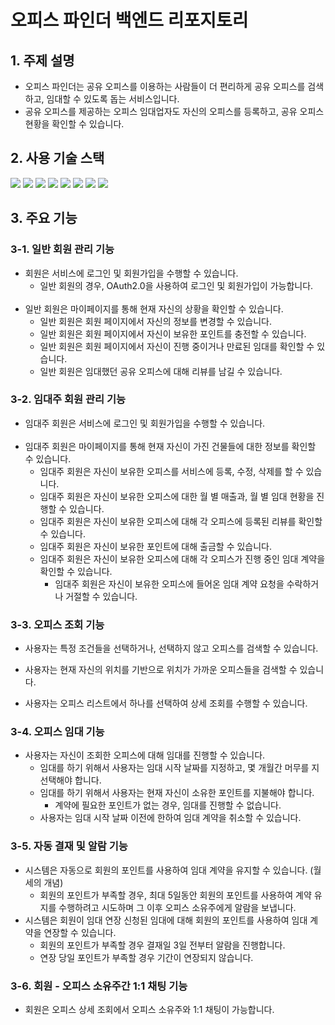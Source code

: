 # 오피스 파인더 백엔드 리포지토리

## 1. 주제 설명
- 오피스 파인더는 공유 오피스를 이용하는 사람들이 더 편리하게 공유 오피스를 검색하고, 임대할 수 있도록 돕는 서비스입니다.
- 공유 오피스를 제공하는 오피스 임대업자도 자신의 오피스를 등록하고, 공유 오피스 현황을 확인할 수 있습니다.

## 2. 사용 기술 스택
<img src="https://img.shields.io/badge/amazon_aws-232F3E?style=for-the-badge&logo=amazonaws&logoColor=white">
<img src="https://img.shields.io/badge/amazons3-569A31?style=for-the-badge&logo=amazons3&logoColor=white">
<img src="https://img.shields.io/badge/springboot-6DB33F?style=for-the-badge&logo=springboot&logoColor=white">
<img src="https://img.shields.io/badge/springsecurity-6DB33F?style=for-the-badge&logo=springsecurity&logoColor=white">
<img src="https://img.shields.io/badge/hibernate-59666C?style=for-the-badge&logo=hibernate&logoColor=white">
<img src="https://img.shields.io/badge/redis-DC382D?style=for-the-badge&logo=redis&logoColor=white">
<img src="https://img.shields.io/badge/Swagger-85EA2D?style=for-the-badge&logo=Swagger&logoColor=black">
<img src="https://img.shields.io/badge/WebSocket-010101?style=for-the-badge&logo=&logoColor=white">

## 3. 주요 기능
### 3-1. 일반 회원 관리 기능
- 회원은 서비스에 로그인 및 회원가입을 수행할 수 있습니다.
    - 일반 회원의 경우, OAuth2.0을 사용하여 로그인 및 회원가입이 가능합니다.
      </br></br>
- 일반 회원은 마이페이지를 통해 현재 자신의 상황을 확인할 수 있습니다.
    - 일반 회원은 회원 페이지에서 자신의 정보를 변경할 수 있습니다.
    - 일반 회원은 회원 페이지에서 자신이 보유한 포인트를 충전할 수 있습니다.
    - 일반 회원은 회원 페이지에서 자신이 진행 중이거나 만료된 임대를 확인할 수 있습니다.
    - 일반 회원은 임대했던 공유 오피스에 대해 리뷰를 남길 수 있습니다.

### 3-2. 임대주 회원 관리 기능
- 임대주 회원은 서비스에 로그인 및 회원가입을 수행할 수 있습니다.
  </br></br>
- 임대주 회원은 마이페이지를 통해 현재 자신이 가진 건물들에 대한 정보를 확인할 수 있습니다.
    - 임대주 회원은 자신이 보유한 오피스를 서비스에 등록, 수정, 삭제를 할 수 있습니다.
    - 임대주 회원은 자신이 보유한 오피스에 대한 월 별 매출과, 월 별 임대 현황을 진행할 수 있습니다.
    - 임대주 회원은 자신이 보유한 오피스에 대해 각 오피스에 등록된 리뷰를 확인할 수 있습니다.
    - 임대주 회원은 자신이 보유한 포인트에 대해 출금할 수 있습니다.
    - 임대주 회원은 자신이 보유한 오피스에 대해 각 오피스가 진행 중인 임대 계약을 확인할 수 있습니다.
        - 임대주 회원은 자신이 보유한 오피스에 들어온 임대 계약 요청을 수락하거나 거절할 수 있습니다.

### 3-3. 오피스 조회 기능
- 사용자는 특정 조건들을 선택하거나, 선택하지 않고 오피스를 검색할 수 있습니다.


- 사용자는 현재 자신의 위치를 기반으로 위치가 가까운 오피스들을 검색할 수 있습니다.


- 사용자는 오피스 리스트에서 하나를 선택하여 상세 조회를 수행할 수 있습니다.

### 3-4. 오피스 임대 기능
- 사용자는 자신이 조회한 오피스에 대해 임대를 진행할 수 있습니다.
    - 임대를 하기 위해서 사용자는 임대 시작 날짜를 지정하고, 몇 개월간 머무를 지 선택해야 합니다.
    - 임대를 하기 위해서 사용자는 현재 자신이 소유한 포인트를 지불해야 합니다.
        - 계약에 필요한 포인트가 없는 경우, 임대를 진행할 수 없습니다.
    - 사용자는 임대 시작 날짜 이전에 한하여 임대 계약을 취소할 수 있습니다.

### 3-5. 자동 결재 및 알람 기능
- 시스템은 자동으로 회원의 포인트를 사용하여 임대 계약을 유지할 수 있습니다. (월세의 개념)
    - 회원의 포인트가 부족할 경우, 최대 5일동안 회원의 포인트를 사용하여 계약 유지를 수행하려고 시도하며 그 이후 오피스 소유주에게 알람을 보냅니다.
- 시스템은 회원이 임대 연장 신청된 임대에 대해 회원의 포인트를 사용하여 임대 계약을 연장할 수 있습니다.
    - 회원의 포인트가 부족할 경우 결재일 3일 전부터 알람을 진행합니다.
    - 연장 당일 포인트가 부족할 경우 기간이 연장되지 않습니다.

### 3-6. 회원 - 오피스 소유주간 1:1 채팅 기능
- 회원은 오피스 상세 조회에서 오피스 소유주와 1:1 채팅이 가능합니다.